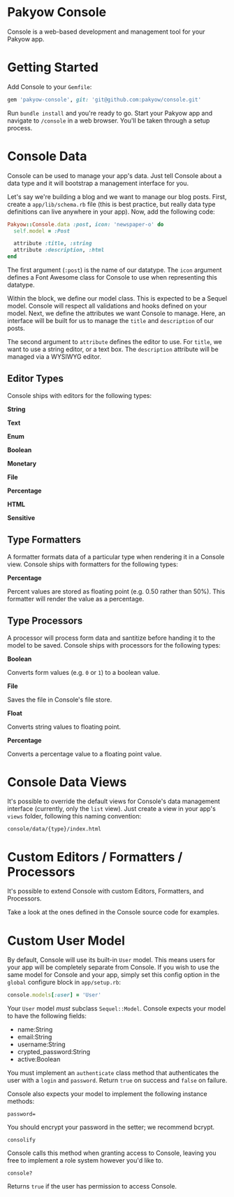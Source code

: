 # Pakyow Console

Console is a web-based development and management tool for your Pakyow app.

# Getting Started

Add Console to your `Gemfile`:

```ruby
gem 'pakyow-console', git: 'git@github.com:pakyow/console.git'
```

Run `bundle install` and you're ready to go. Start your Pakyow app and navigate
to `/console` in a web browser. You'll be taken through a setup process.

# Console Data

Console can be used to manage your app's data. Just tell Console about a data
type and it will bootstrap a management interface for you.

Let's say we're building a blog and we want to manage our blog posts. First,
create a `app/lib/schema.rb` file (this is best practice, but really data type
definitions can live anywhere in your app). Now, add the following code:

```ruby
Pakyow::Console.data :post, icon: 'newspaper-o' do
  self.model = :Post

  attribute :title, :string
  attribute :description, :html
end
```

The first argument (`:post`) is the name of our datatype. The `icon` argument
defines a Font Awesome class for Console to use when representing this datatype.

Within the block, we define our model class. This is expected to be a Sequel
model. Console will respect all validations and hooks defined on your model.
Next, we define the attributes we want Console to manage. Here, an interface
will be built for us to manage the `title` and `description` of our posts.

The second argument to `attribute` defines the editor to use. For `title`, we
want to use a string editor, or a text box. The `description` attribute will be
managed via a WYSIWYG editor.

## Editor Types

Console ships with editors for the following types:

**String**

**Text**

**Enum**

**Boolean**

**Monetary**

**File**

**Percentage**

**HTML**

**Sensitive**

## Type Formatters

A formatter formats data of a particular type when rendering it in a Console
view. Console ships with formatters for the following types:

**Percentage**

Percent values are stored as floating point (e.g. 0.50 rather than 50%). This
formatter will render the value as a percentage.

## Type Processors

A processor will process form data and santitize before handing it to the model
to be saved. Console ships with processors for the following types:

**Boolean**

Converts form values (e.g. `0` or `1`) to a boolean value.

**File**

Saves the file in Console's file store.

**Float**

Converts string values to floating point.

**Percentage**

Converts a percentage value to a floating point value.

# Console Data Views

It's possible to override the default views for Console's data management
interface (currently, only the `list` view). Just create a view in your app's
`views` folder, following this naming convention:

```
console/data/{type}/index.html
```

# Custom Editors / Formatters / Processors

It's possible to extend Console with custom Editors, Formatters, and Processors.

Take a look at the ones defined in the Console source code for examples.

# Custom User Model

By default, Console will use its built-in `User` model. This means users for
your app will be completely separate from Console. If you wish to use the same
model for Console and your app, simply set this config option in the `global`
configure block in `app/setup.rb`:

```ruby
console.models[:user] = 'User'
```

Your `User` model *must* subclass `Sequel::Model`. Console expects your model to
have the following fields:

- name:String
- email:String
- username:String
- crypted_password:String
- active:Boolean

You must implement an `authenticate` class method that authenticates the user
with a `login` and `password`. Return `true` on success and `false` on failure.

Console also expects your model to implement the following instance methods:

`password=`

You should encrypt your password in the setter; we recommend bcrypt.

`consolify`

Console calls this method when granting access to Console, leaving you free to
implement a role system however you'd like to.

`console?`

Returns `true` if the user has permission to access Console.
